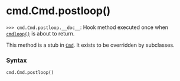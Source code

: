 # cmd.Cmd.postloop()

`>>> cmd.Cmd.postloop.__doc__`: Hook method executed once when [`cmdloop()`](/modules/cmd/Cmd/cmdloop.md) is about to return.

This method is a stub in [`Cmd`](/modules/cmd/Cmd/). It exists to be overridden by subclasses.

### Syntax

```python
cmd.Cmd.postloop()
```